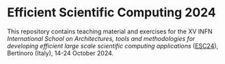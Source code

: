 # Efficient Scientific Computing 2024

This repository contains teaching material and exercises for the XV INFN _International School on Architectures, tools and methodologies for developing efficient large scale scientific computing applications_ ([ESC24](https://agenda.infn.it/event/40488/)), Bertinoro (Italy), 14-24 October 2024.
